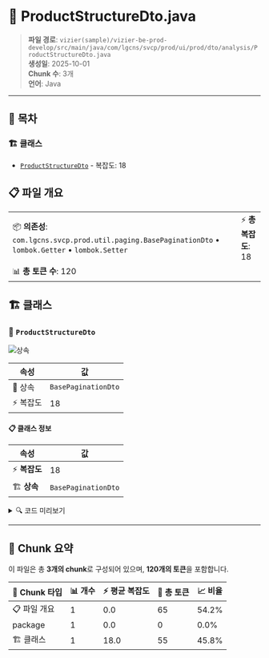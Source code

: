 # 📄 ProductStructureDto.java

> **파일 경로**: `vizier(sample)/vizier-be-prod-develop/src/main/java/com/lgcns/svcp/prod/ui/prod/dto/analysis/ProductStructureDto.java`  
> **생성일**: 2025-10-01  
> **Chunk 수**: 3개  
> **언어**: Java
---

## 📑 목차

### 🏗️ 클래스
- [`ProductStructureDto`](#class-productstructuredto) - 복잡도: 18

## 📋 파일 개요

| | |
|--|--|
| 📦 **의존성**: `com.lgcns.svcp.prod.util.paging.BasePaginationDto` • `lombok.Getter` • `lombok.Setter` | ⚡ **총 복잡도**: 18 |
| 📊 **총 토큰 수**: 120 |  |



## 🏗️ 클래스

### <a id="class-productstructuredto"></a>🎯 `ProductStructureDto`

![상속](https://img.shields.io/badge/상속-1개-blue)

| 속성 | 값 |
|------|----|
| 🧬 상속 | `BasePaginationDto` |
| ⚡ 복잡도 | 18 |



#### 📋 클래스 정보

| 속성 | 값 |
|------|----|
| ⚡ **복잡도** | 18 || 📍 **라인 범위** | 10-10 |
| 🏗️ **상속** | `BasePaginationDto` || 🏷️ **태그** | `class, java` |

<details>
<summary>🔍 코드 미리보기</summary>

```java
public class ProductStructureDto extends BasePaginationDto {
	private String offrCd;
	private String offrUuid;
	private String offrNm;
	private String cmpCd;
	private String cmpUuid;
	private String cmpNm;
	private String cmpValdStrtDtm;
	private String cmpValdEndDtm;
	private String svcCd;
	private String svcUuid;
	private String svcNm;
	private String svcValdStrtDtm;
	private String svcValdEndDtm;

	private String objCode;
	private String objName;
	private String lctgrItemCode;
}...
```

**Chunk 정보**
- 🆔 **ID**: `89225deeb198`
- 📍 **라인**: 10-10
- 📊 **토큰**: 55
- 🏷️ **태그**: `class, java`

</details>

---





## 🧩 Chunk 요약

이 파일은 총 **3개의 chunk**로 구성되어 있으며, **120개의 토큰**을 포함합니다.

| 🧩 Chunk 타입 | 📊 개수 | ⚡ 평균 복잡도 | 📝 총 토큰 | 📈 비율 |
|---------------|--------|-------------|----------|--------|
| 📋 파일 개요 | 1 | 0.0 | 65 | 54.2% |
| package | 1 | 0.0 | 0 | 0.0% |
| 🏗️ 클래스 | 1 | 18.0 | 55 | 45.8% |

